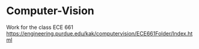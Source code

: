 # Computer-Vision
Work for the class ECE 661
https://engineering.purdue.edu/kak/computervision/ECE661Folder/Index.html
